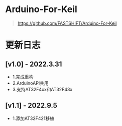 # Arduino-For-Keil
> https://github.com/FASTSHIFT/Arduino-For-Keil

# 更新日志
## [v1.0] - 2022.3.31
* 1.完成重构
* 2.ArduinoAPI共用
* 3.支持AT32F4xx和AT32F43x

## [v1.1] - 2022.9.5
* 1.添加AT32F421移植


